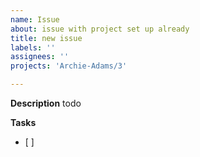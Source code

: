 ```yaml
---
name: Issue
about: issue with project set up already
title: new issue
labels: ''
assignees: ''
projects: 'Archie-Adams/3'

---
```


**Description**
todo

**Tasks**
- [ ]
